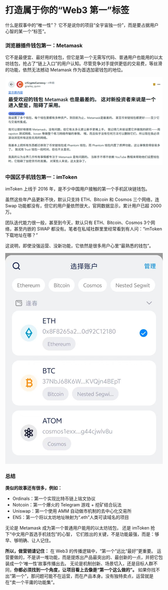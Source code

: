 
# 打造属于你的“Web3 第一”标签

什么是叙事中的“唯一性”？
它不是说你的项目“全宇宙独一份”，而是要占据用户心智的某一个“标签”。

### 浏览器插件钱包第一：Metamask

它不是最便宜、最好用的钱包，但它是第一个无需写代码、普通用户也能用的以太坊钱包，抢占了“链上入口”的用户认知。尽管竞争对手提供更低的交易费，等丝滑的功能，依然无法撼动 Metamask 作为首选加密钱包的地位。

![](../img/img01.png)

### 中国区手机钱包第一：imToken

imToken 上线于 2016 年，是不少中国用户接触的第一个手机区块链钱包。

虽然这些年产品更新不快，默认只支持 ETH、Bitcoin 和 Cosmos 三个网络，连 Swap 功能都没有，但它的用户量依然很大，官网数据显示，累计用户已超 2000 万。  

团队迭代能力很一般，甚至到今天，默认只有 ETH、Bitcoin、Cosmos 3个网络，甚至内嵌的 SWAP 都没有。笔者在私域社群里里经常看到有人问：“imToken 下载地址在哪？”

这说明，即使没强运营、没新功能，它依然是很多用户心里“最熟悉的钱包”。

![](../img/img02.jpg)

### 总结

**类似的故事还有很多，例如：**

+ Ordinals：第一个实现比特币链上铭文协议
+ Notcoin：第一个爆火的 Telegram 游戏 + 挖矿结合玩法
+ Uniswap：第一个使用 AMM 自动做市机制的去中心化交易所
+ ENS：第一个将以太坊地址映射为“.eth”人类可读域名的项目

无论是 Metamask 成为第一个普通用户能用的以太坊钱包，
还是 imToken 抢下“中文用户首选手机钱包”的心智，
它们胜出的关键，不是功能最强，而是：够早、够明确、让人记住。

**所以，做营销请记住：**
在 Web3 的传播逻辑中，“第一个”远比“最好”更重要。
运营要做的，不是讲一堆功能，而是提炼出产品最突出的、最创新的一点，并把它包装成一个‘唯一性’故事传播出去。
无论是机制创新、场景切入，还是目标人群不同，**你都必须找到一个角度，让项目看上去像是“第一个这么做的”。**
如果你找不出“第一个”，那问题可能不在运营，而在产品本身。没有独特卖点，运营就是在“卖一个平庸的功能集”。